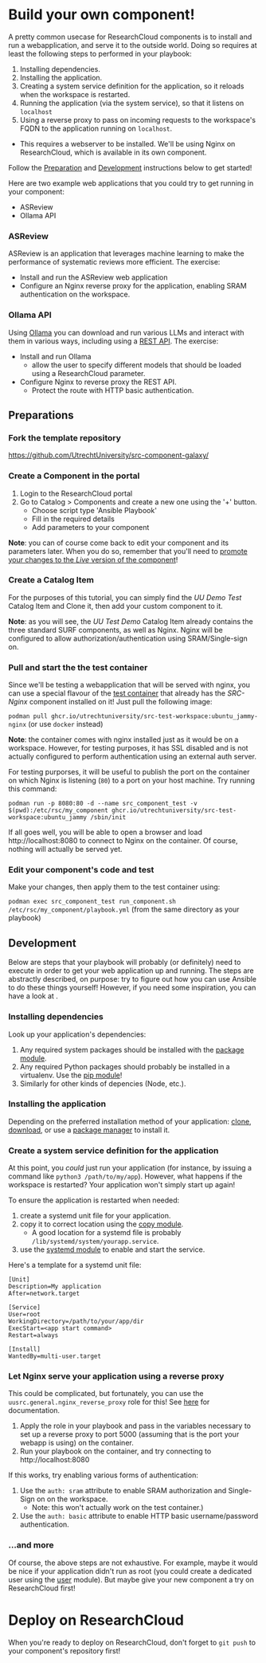 # Build your own component!

A pretty common usecase for ResearchCloud components is to install and run a webapplication, and serve it to the outside world. Doing so requires at least the following steps to performed in your playbook:

1. Installing dependencies.
1. Installing the application.
1. Creating a system service definition for the application, so it reloads when the workspace is restarted.
1. Running the application (via the system service), so that it listens on `localhost`
1. Using a reverse proxy to pass on incoming requests to the workspace's FQDN to the application running on `localhost`.
  * This requires a webserver to be installed. We'll be using Nginx on ResearchCloud, which is available in its own component.

Follow the [Preparation](#preparations) and [Development](#development) instructions below to get started!

Here are two example web applications that you could try to get running in your component:

* ASReview
* Ollama API

### ASReview

ASReview is an application that leverages machine learning to make the performance of systematic reviews more efficient. The exercise:

* Install and run the ASReview web application
* Configure an Nginx reverse proxy for the application, enabling SRAM authentication on the workspace.

### Ollama API

Using [Ollama](https://github.com/ollama/ollama) you can download and run various LLMs and interact with them in various ways, including using a [REST API](https://github.com/ollama/ollama?#rest-api). The exercise:

* Install and run Ollama
  * allow the user to specify different models that should be loaded using a ResearchCloud parameter.
* Configure Nginx to reverse proxy the REST API.
  * Protect the route with HTTP basic authentication.

## Preparations

### Fork the template repository

https://github.com/UtrechtUniversity/src-component-galaxy/

### Create a Component in the portal

1. Login to the ResearchCloud portal
1. Go to Catalog > Components and create a new one using the '+' button.
    * Choose script type 'Ansible Playbook'
    * Fill in the required details
    * Add parameters to your component

**Note**: you can of course come back to edit your component and its parameters later. When you do so, remember that you'll need to [promote your changes to the *Live* version of the component](https://servicedesk.surf.nl/wiki/pages/viewpage.action?pageId=102826582)!

### Create a Catalog Item

For the purposes of this tutorial, you can simply find the *UU Demo Test* Catalog Item and Clone it, then add your custom component to it.

**Note**: as you will see, the *UU Test Demo* Catalog Item already contains the three standard SURF components, as well as Nginx. Nginx will be configured to allow authorization/authentication using SRAM/Single-sign on.

### Pull and start the the test container

Since we'll be testing a webapplication that will be served with nginx, you can use a special flavour of the [test container](https://github.com/UtrechtUniversity/SRC-test-workspace/) that already has the *SRC-Nginx* component installed on it! Just pull the following image:

`podman pull ghcr.io/utrechtuniversity/src-test-workspace:ubuntu_jammy-nginx` (or use `docker` instead)

**Note**: the container comes with nginx installed just as it would be on a workspace. However, for testing purposes, it has SSL disabled and is not actually configured to perform authentication using an external auth server.

For testing purporses, it will be useful to publish the port on the container on which Nginx is listening (`80`) to a port on your host machine. Try running this command:

`podman run -p 8080:80 -d --name src_component_test -v $(pwd):/etc/rsc/my_component ghcr.io/utrechtuniversity/src-test-workspace:ubuntu_jammy /sbin/init`

If all goes well, you will be able to open a browser and load http://localhost:8080 to connect to Nginx on the container. Of course, nothing will actually be served yet.

### Edit your component's code and test

Make your changes, then apply them to the test container using:

`podman exec src_component_test run_component.sh /etc/rsc/my_component/playbook.yml` (from the same directory as your playbook)

## Development

Below are steps that your playbook will probably (or definitely) need to execute in order to get your web application up and running. The steps are abstractly described, on purpose: try to figure out how you can use Ansible to do these things yourself! However, if you need some inspiration, you can have a look at .

### Installing dependencies

Look up your application's dependencies:

1. Any required system packages should be installed with the [package module](https://docs.ansible.com/ansible/latest/collections/ansible/builtin/package_module.html).
1. Any required Python packages should probably be installed in a virtualenv. Use the [pip module](https://docs.ansible.com/ansible/latest/collections/ansible/builtin/pip_module.html)!
1. Similarly for other kinds of depencies (Node, etc.).

### Installing the application

Depending on the preferred installation method of your application: [clone](https://docs.ansible.com/ansible/latest/collections/ansible/builtin/git_module.html), [download](https://docs.ansible.com/ansible/latest/collections/ansible/builtin/get_url_module.html), or use a [package manager](https://docs.ansible.com/ansible/latest/collections/ansible/builtin/package_module.html) to install it.

### Create a system service definition for the application

At this point, you *could* just run your application (for instance, by issuing a command like `python3 /path/to/my/app`). However, what happens if the workspace is restarted? Your application won't simply start up again!

To ensure the application is restarted when needed:

1. create a systemd unit file for your application.
1. copy it to correct location using the [copy module](https://docs.ansible.com/ansible/latest/collections/ansible/builtin/copy_module.html).
   * A good location for a systemd file is probably `/lib/systemd/system/yourapp.service`.
1. use the [systemd module](https://docs.ansible.com/ansible/latest/collections/ansible/builtin/systemd_module.html) to enable and start the service.

Here's a template for a systemd unit file:

```
[Unit]
Description=My application
After=network.target

[Service]
User=root
WorkingDirectory=/path/to/your/app/dir
ExecStart=<app start command>
Restart=always

[Install]
WantedBy=multi-user.target
```

### Let Nginx serve your application using a reverse proxy

This could be complicated, but fortunately, you can use the `uusrc.general.nginx_reverse_proxy` role for this! See [here](https://utrechtuniversity.github.io/researchcloud-items/playbooks/reverse_proxy.html) for documentation.

1. Apply the role in your playbook and pass in the variables necessary to set up a reverse proxy to port 5000 (assuming that is the port your webapp is using) on the container.
1. Run your playbook on the container, and try connecting to http://localhost:8080

If this works, try enabling various forms of authentication:

1. Use the `auth: sram` attribute to enable SRAM authorization and Single-Sign on on the workspace.
    * Note: this won't actually work on the test container.)
1. Use the `auth: basic` attribute to enable HTTP basic username/password authentication.

### ...and more

Of course, the above steps are not exhaustive. For example, maybe it would be nice if your application didn't run as root (you could create a dedicated user using the [user](https://docs.ansible.com/ansible/latest/collections/ansible/builtin/user_module.html) module). But maybe give your new component a try on ResearchCloud first!

# Deploy on ResearchCloud

When you're ready to deploy on ResearchCloud, don't forget to `git push` to your component's repository first!

